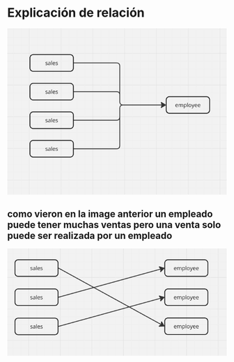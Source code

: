 # Explicación de relación

![alt text](image.png)

## como vieron en la image anterior un empleado puede tener muchas ventas pero una venta solo puede ser realizada por un empleado

![alt text](image-1.png)
